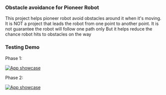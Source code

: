 ### Obstacle avoidance for Pioneer Robot
This project helps pioneer robot avoid obstacles around it when it's moving. 
It is NOT a project that leads the robot from one point to another point.
It is not guarantee the robot will follow one path only	
But it helps reduce the chance robot hits to obstacles on the way


### Testing Demo
Phase 1:

[![App showcase](https://img.youtube.com/vi/v2TsXegt3cQ/0.jpg)](https://youtu.be/v2TsXegt3cQ)

Phase 2:

[![App showcase](https://img.youtube.com/vi/v-zu3fzMlFo/0.jpg)](https://youtu.be/v-zu3fzMlFo)
